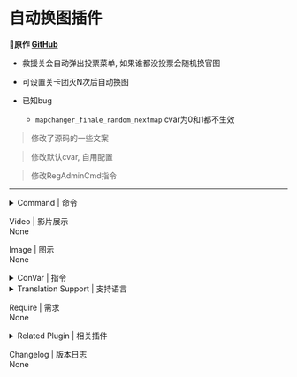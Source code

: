 # 自动换图插件

**📌原作 [GitHub](https://github.com/umlka/l4d2/blob/main/map_changer/scripting/map_changer.sp)**

- 救援关会自动弹出投票菜单, 如果谁都没投票会随机换官图

- 可设置关卡团灭N次后自动换图

- 已知bug
	- `mapchanger_finale_random_nextmap` cvar为0和1都不生效

> 修改了源码的一些文案

> 修改默认cvar, 自用配置

> 修改RegAdminCmd指令
---
<details><summary>Command | 命令</summary>

|指令|效果|权限|
|-|-|-|
|`!nmaps`|发起下一关地图投票, 仅限救援关投票|Console|
</details>

Video | 影片展示
<br>None

Image | 图示
<br>None

<details><summary>ConVar | 指令</summary>

此为自用配置

cfg/sourcemod/map_changer.cfg
```sourcepawn
// This file was auto-generated by SourceMod (v1.11.0.6934)
// ConVars for plugin "map_changer.smx"

// 0=终局不换地图(返回大厅), 1=救援载具离开时, 2=终局获胜时, 4=统计屏幕出现时, 8=统计屏幕结束时
// Default: "12"
mapchanger_finale_change_type "4"

// 终局团灭几次自动换到下一张图
// Default: "2"
mapchanger_finale_failure_count "0"

// 终局是否启用随机下一关地图
// Default: "0"
mapchanger_finale_random_nextmap "1"
```
</details>

<details><summary>Translation Support | 支持语言</summary>

```
简体中文
```
</details>

Require | 需求
<br>None

<details><summary>Related Plugin | 相关插件</summary>

[投票换图(fdxx, sorallll)(v0.9)](https://github.com/GJKen/L4d2_plugins/tree/main/%E5%8F%AF%E9%80%89-%E6%8A%95%E7%A5%A8%E6%8D%A2%E5%9B%BE(fdxx%2C%20sorallll)(v0.9))
</details>

Changelog | 版本日志
<br>None